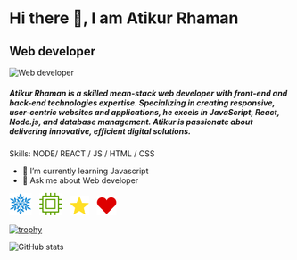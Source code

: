 # Hi there 👋, I am Atikur Rhaman
## Web developer
![Web developer](https://pbs.twimg.com/profile_banners/1766354069726334977/1725133039/1500x500)                                                            

  
##### Atikur Rhaman is a skilled mean-stack web developer with front-end and back-end technologies expertise. Specializing in creating responsive, user-centric websites and applications, he excels in JavaScript, React, Node.js, and database management. Atikur is passionate about delivering innovative, efficient digital solutions.

Skills: NODE/ REACT / JS / HTML / CSS

- 🌱 I’m currently learning Javascript 
- 💬 Ask me about Web developer 



<a href='https://archiveprogram.github.com/'><img src='https://raw.githubusercontent.com/acervenky/animated-github-badges/master/assets/acbadge.gif' width='40' height='40'></a> <a href='https://docs.github.com/en/developers'><img src='https://raw.githubusercontent.com/acervenky/animated-github-badges/master/assets/devbadge.gif' width='40' height='40'></a> <a href='https://stars.github.com/'><img src='https://raw.githubusercontent.com/acervenky/animated-github-badges/master/assets/starbadge.gif' width='35' height='35'></a> <a href='https://docs.github.com/en/github/supporting-the-open-source-community-with-github-sponsors'><img src='https://raw.githubusercontent.com/acervenky/animated-github-badges/master/assets/sponsorbadge.gif' width='35' height='35'></a> 

[![trophy](https://github-profile-trophy.vercel.app/?username=atikur9019)](https://github.com/ryo-ma/github-profile-trophy)

![GitHub stats](https://github-readme-stats.vercel.app/api?username=atikur9019&show_icons=true)  

